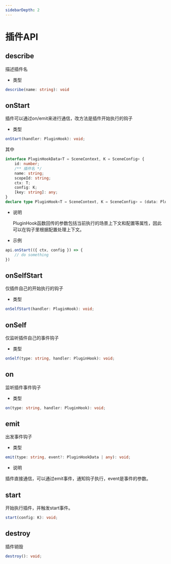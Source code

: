 ```yaml
---
sidebarDepth: 2
---
```


# 插件API


## describe
描述插件名

- 类型

```ts
describe(name: string): void
```

## onStart
插件可以通过on/emit来进行通信，改方法是插件开始执行的钩子

- 类型

```ts
onStart(handler: PluginHook): void;
```

其中
```ts
interface PluginHookData<T = SceneContext, K = SceneConfig> {
    id: number;
    /** 插件名 */
    name: string;
    scopeId: string;
    ctx: T;
    config: K;
    [key: string]: any;
}
declare type PluginHook<T = SceneContext, K = SceneConfig> = (data: PluginHookData<T, K>) => void;
```

- 说明

  PluginHook函数回传的参数包括当前执行的场景上下文和配置等属性，因此可以在钩子里根据配置处理上下文。

- 示例
```js
api.onStart(({ ctx, config }) => {
    // do something
})
```

## onSelfStart
仅插件自己的开始执行的钩子

- 类型

```ts
onSelfStart(handler: PluginHook): void;
```

## onSelf
仅监听插件自己的事件钩子

- 类型

```ts
onSelf(type: string, handler: PluginHook): void;
```

## on
监听插件事件钩子

- 类型

```ts
on(type: string, handler: PluginHook): void;
```

## emit
出发事件钩子

- 类型

```ts
emit(type: string, event?: PluginHookData | any): void;
```

- 说明

插件直接通信，可以通过emit事件，通知钩子执行，event是事件的参数。

## start

开始执行插件，并触发start事件。

```ts
start(config: K): void;
```

## destroy

插件销毁

```ts
destroy(): void;
```